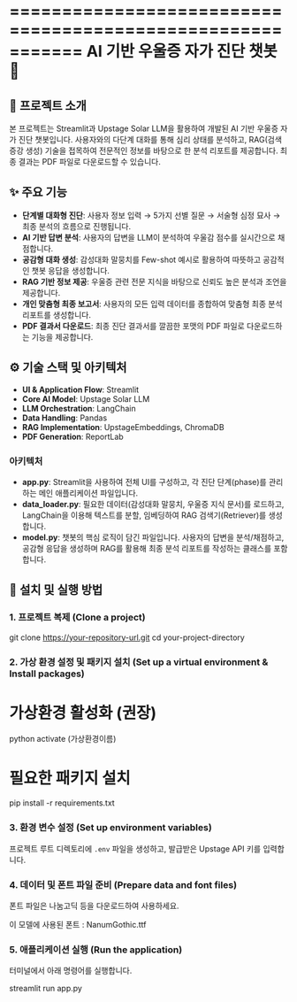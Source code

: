 ===========================================================
               AI 기반 우울증 자가 진단 챗봇 🌿
===========================================================
📝 프로젝트 소개
----------------------------------------------------------------------
본 프로젝트는 Streamlit과 Upstage Solar LLM을 활용하여 개발된 AI 기반 우울증 자가 진단 챗봇입니다. 
사용자와의 다단계 대화를 통해 심리 상태를 분석하고, RAG(검색 증강 생성) 기술을 접목하여 전문적인 정보를 바탕으로 한 분석 리포트를 제공합니다. 
최종 결과는 PDF 파일로 다운로드할 수 있습니다.


✨ 주요 기능
----------------------------------------------------------------------
- **단계별 대화형 진단**: 사용자 정보 입력 → 5가지 선별 질문 → 서술형 심정 묘사 → 최종 분석의 흐름으로 진행됩니다.
- **AI 기반 답변 분석**: 사용자의 답변을 LLM이 분석하여 우울감 점수를 실시간으로 채점합니다.
- **공감형 대화 생성**: 감성대화 말뭉치를 Few-shot 예시로 활용하여 따뜻하고 공감적인 챗봇 응답을 생성합니다.
- **RAG 기반 정보 제공**: 우울증 관련 전문 지식을 바탕으로 신뢰도 높은 분석과 조언을 제공합니다.
- **개인 맞춤형 최종 보고서**: 사용자의 모든 입력 데이터를 종합하여 맞춤형 최종 분석 리포트를 생성합니다.
- **PDF 결과서 다운로드**: 최종 진단 결과서를 깔끔한 포맷의 PDF 파일로 다운로드하는 기능을 제공합니다.


⚙️ 기술 스택 및 아키텍처
----------------------------------------------------------------------
- **UI & Application Flow**: Streamlit
- **Core AI Model**: Upstage Solar LLM
- **LLM Orchestration**: LangChain
- **Data Handling**: Pandas
- **RAG Implementation**: UpstageEmbeddings, ChromaDB
- **PDF Generation**: ReportLab

### 아키텍처
- **app.py**: Streamlit을 사용하여 전체 UI를 구성하고, 각 진단 단계(phase)를 관리하는 메인 애플리케이션 파일입니다.
- **data_loader.py**: 필요한 데이터(감성대화 말뭉치, 우울증 지식 문서)를 로드하고, LangChain을 이용해 텍스트를 분할, 임베딩하여 RAG 검색기(Retriever)를 생성합니다.
- **model.py**: 챗봇의 핵심 로직이 담긴 파일입니다. 사용자의 답변을 분석/채점하고, 공감형 응답을 생성하며 RAG를 활용해 최종 분석 리포트를 작성하는 클래스를 포함합니다.


🚀 설치 및 실행 방법
----------------------------------------------------------------------

### 1. 프로젝트 복제 (Clone a project)
   git clone https://your-repository-url.git
   cd your-project-directory

### 2. 가상 환경 설정 및 패키지 설치 (Set up a virtual environment & Install packages)
   # 가상환경 활성화 (권장)
   python activate (가상환경이름)

   # 필요한 패키지 설치
   pip install -r requirements.txt


### 3. 환경 변수 설정 (Set up environment variables)
   프로젝트 루트 디렉토리에 `.env` 파일을 생성하고, 발급받은 Upstage API 키를 입력합니다.


### 4. 데이터 및 폰트 파일 준비 (Prepare data and font files)
   폰트 파일은 나눔고딕 등을 다운로드하여 사용하세요.

   이 모델에 사용된 폰트 : NanumGothic.ttf

### 5. 애플리케이션 실행 (Run the application)
   터미널에서 아래 명령어를 실행합니다.

   streamlit run app.py
